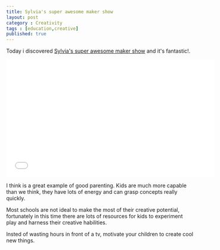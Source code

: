 ```yaml
---
title: Sylvia's super awesome maker show
layout: post
category : Creativity
tags : [education,creative]
published: true
---
```


Today i discovered [Sylvia's super awesome maker show](http://sylviashow.com/) and it's fantastic!.


<iframe width="560" height="315" src="//www.youtube.com/embed/lT_p7xx6Qv0" frameborder="0" allowfullscreen="true"> </iframe>



I think is a great example of good parenting. 
Kids are much more capable than we think, they have lots of energy and can grasp concepts really quickly.

Most schools are not ideal to make the most of their creative potential, fortunately in this time there are lots of resources for kids to experiment play and harness their creative habilities.

Insted of wasting hours in front of a tv, motivate your children
to create cool new things.




